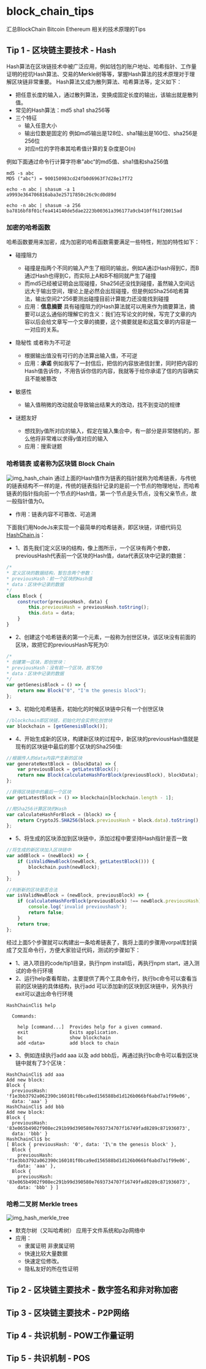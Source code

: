 # block_chain_tips
汇总BlockChain Bitcoin Ethereum 相关的技术原理的Tips

## Tip 1 - 区块链主要技术 - Hash
Hash算法在区块链技术中被广泛应用，例如钱包的账户地址、哈希指针、工作量证明的挖坑Hash算法、交易的Merkle树等等，掌握Hash算法的技术原理对于理解区块链非常重要。
Hash算法又成为散列算法、哈希算法等，定义如下：
- 把任意长度的输入，通过散列算法，变换成固定长度的输出，该输出就是散列值。
- 常见的Hash算法：md5 sha1 sha256等
- 三个特征
    * 输入任意大小
    * 输出位数是固定的  例如md5输出是128位、sha1输出是160位、sha256是256位
    * 对应n位的字符串其哈希值计算的复杂度是O(n)
    
例如下面通过命令行计算字符串”abc“的md5值、sha1值和sha256值
```SHELL
md5 -s abc
MD5 ("abc") = 900150983cd24fb0d6963f7d28e17f72

echo -n abc | shasum -a 1
a9993e364706816aba3e25717850c26c9cd0d89d

echo -n abc | shasum -a 256
ba7816bf8f01cfea414140de5dae2223b00361a396177a9cb410ff61f20015ad
```


### 加密的哈希函数

哈希函数要用来加密，成为加密的哈希函数需要满足一些特性，附加的特性如下：
- 碰撞阻力
    * 碰撞是指两个不同的输入产生了相同的输出，例如A通过Hash得到C，而B通过Hash也得到C，而实际上A和B不相同就产生了碰撞
    * 而md5已经被证明会出现碰撞，Sha256还没找到碰撞，虽然输入空间远远大于输出空间，理论上是必然会出现碰撞，但是例如Sha256哈希算法，输出空间2^256要测出碰撞目前计算能力还没能找到碰撞
    * 应用：**信息摘要** 具有碰撞阻力的Hash算法就可以用来作为摘要算法，摘要可以这么通俗的理解它的含义：我们在写论文的时候，写完了文章的内容以后会给文章写一个文章的摘要，这个摘要就是和这篇文章的内容是一一对应的关系。

- 隐秘性 或者称为不可逆
    * 根据输出值没有可行的办法算出输入值，不可逆
    * 应用：**承诺** 例如我写了一封信后，把信的内容放进信封里，同时把内容的Hash值告诉你，不用告诉你信的内容，我就等于给你承诺了信的内容确实且不能被篡改

- 敏感性 
    * 输入值稍微的改动就会导致输出结果大的改动，找不到变动的规律

- 谜题友好
    * 想找到y值所对应的输入，假定在输入集合中，有一部分是非常随机的，那么他将非常难以求得y值对应的输入
    * 应用：搜索谜题
    

### 哈希链表 或者称为区块链 Block Chain

![img_hash_chain](imgs/img_hash_chain.png)
通过上面的Hash值作为链表的指针就称为哈希链表，与传统的链表结构不一样的是，传统的链表指针记录的是前一个节点的物理地址，而哈希链表的指针指向前一个节点的Hash值，第一个节点是头节点，没有父亲节点，故一般指针值为0。
* 作用：链表内容不可篡改、可追溯

下面我们用NodeJs来实现一个最简单的哈希链表，即区块链，详细代码见[HashChain.js](https://github.com/heimashi/block_chain_tips/blob/master/code/tip1/HashChain.js)：
- 1、首先我们定义区块的结构，像上图所示，一个区块有两个参数，previousHash代表前一个区块的Hash值，data代表区块中记录的数据：
```JavaScript
/*
* 定义区块的数据结构，暂包含两个参数：
* previousHash：前一个区块的Hash值
* data：区块中记录的数据
*/
class Block {
    constructor(previousHash, data) {
        this.previousHash = previousHash.toString();
        this.data = data;
    }
}
```
- 2、创建这个哈希链表的第一个元素，一般称为创世区块，该区块没有前面的区块，故把它的previousHash写死为0:
```JavaScript
/*
* 创建第一区块，即创世块：
* previousHash：没有前一个区块，故写为0
* data：区块中记录的数据
*/
var getGenesisBlock = () => {
    return new Block("0", "I'm the genesis block");
};
```
- 3、初始化哈希链表，初始化的时候区块链中只有一个创世区块
```JavaScript
//blockchain即区块链，初始化时会实例化创世块
var blockchain = [getGenesisBlock()];
```
- 4、开始生成新的区块，构建新区块的过程中，新区块的previousHash值就是现有的区块链中最后的那个区块的Sha256值:
```JavaScript
//根据传人的data内容产生新的区块
var generateNextBlock = (blockData) => {
    var previousBlock = getLatestBlock();
    return new Block(calculateHashForBlock(previousBlock), blockData);
};

//获得区块链中的最后一个区块
var getLatestBlock = () => blockchain[blockchain.length - 1];

//用Sha256计算区块的Hash
var calculateHashForBlock = (block) => {
    return CryptoJS.SHA256(block.previousHash + block.data).toString();
};
```
- 5、将生成的区块添加到区块链中，添加过程中要坚持Hash指针是否一致
```JavaScript
//将生成的新区块加入区块链中
var addBlock = (newBlock) => {
    if (isValidNewBlock(newBlock, getLatestBlock())) {
        blockchain.push(newBlock);
    }
};

//判断新的区块是否合法
var isValidNewBlock = (newBlock, previousBlock) => {
    if (calculateHashForBlock(previousBlock) !== newBlock.previousHash) {
        console.log('invalid previoushash');
        return false;
    } 
    return true;
};
```

经过上面5个步骤就可以构建出一条哈希链表了，我将上面的步骤用vorpal库封装成了交互命令行，方便大家验证代码，测试的步骤如下：
- 1、进入项目的code/tip1目录，执行npm install后，再执行npm start，进入测试的命令行环境
- 2、运行help查看帮助，主要提供了两个工具命令行，执行bc命令可以查看当前的区块链的具体结构，执行add <data>可以添加新的区块到区块链中，另外执行exit可以退出命令行环境
```SHELL
HashChainCli$ help

  Commands:

    help [command...]  Provides help for a given command.
    exit               Exits application.
    bc                 show blockchain
    add <data>         add block to chain
```
- 3、例如连续执行add aaa 以及 add bbb后，再通过执行bc命令可以看到区块链中就有了3个区块：
```SHELL
HashChainCli$ add aaa
Add new block:
Block {
  previousHash: 'f1e3bb3792a062390c160101f0bca9ed156588bd1d126b066bf6abd7a1f99e06',
  data: 'aaa' }
HashChainCli$ add bbb
Add new block:
Block {
  previousHash: '83e065b4902f908ec291b99d390580e7693734707f16749fad8289c871936073',
  data: 'bbb' }
HashChainCli$ bc
[ Block { previousHash: '0', data: 'I\'m the genesis block' },
  Block {
    previousHash: 'f1e3bb3792a062390c160101f0bca9ed156588bd1d126b066bf6abd7a1f99e06',
    data: 'aaa' },
  Block {
    previousHash: '83e065b4902f908ec291b99d390580e7693734707f16749fad8289c871936073',
    data: 'bbb' } ]
```

### 哈希二叉树 Merkle trees 

![img_hash_merkle_tree](imgs/img_hash_merkle_tree.png)

- 默克尔树（又叫哈希树） 应用于文件系统和p2p网络中 
- 应用：
    * 隶属证明 非隶属证明  
    * 快速比较大量数据  
    * 快速定位修改。
    * 隐私友好的所在性证明 


## Tip 2 - 区块链主要技术 - 数字签名和非对称加密

## Tip 3 - 区块链主要技术 - P2P网络

## Tip 4 - 共识机制 - POW工作量证明

## Tip 5 - 共识机制 - POS


    
